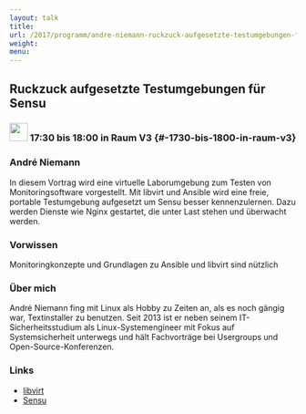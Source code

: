 ```yaml
---
layout: talk
title:
url: /2017/programm/andre-niemann-ruckzuck-aufgesetzte-testumgebungen-fuer-sensu/
weight:
menu:
---
```

## Ruckzuck aufgesetzte Testumgebungen für Sensu

### <img height = "32" src="../../../images/talk.svg"> 17:30 bis 18:00 in Raum V3 {#-1730-bis-1800-in-raum-v3}

### André Niemann

In diesem Vortrag wird eine virtuelle Laborumgebung zum Testen von Monitoringsoftware vorgestellt. Mit libvirt und Ansible wird eine freie, portable Testumgebung aufgesetzt um Sensu besser kennenzulernen. Dazu werden Dienste wie Nginx gestartet, die unter Last stehen und überwacht werden.

### Vorwissen

Monitoringkonzepte und Grundlagen zu Ansible und libvirt sind nützlich

### Über mich

André Niemann fing mit Linux als Hobby zu Zeiten an, als es noch gängig war, Textinstaller zu benutzen. Seit 2013 ist er neben seinem IT-Sicherheitsstudium als Linux-Systemengineer mit Fokus auf Systemsicherheit unterwegs und hält Fachvorträge bei Usergroups und Open-Source-Konferenzen. 

### Links

- <a href="https://libvirt.org/" target="_blank">libvirt</a>
- <a href="https://sensuapp.org/" target="_blank">Sensu</a>
